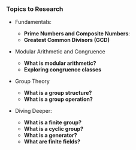 ### Topics to Research

- Fundamentals:

  - **Prime Numbers and Composite Numbers**:
  - **Greatest Common Divisors (GCD)**

- Modular Arithmetic and Congruence

  - **What is modular arithmetic?**
  - **Exploring congruence classes**

- Group Theory

  - **What is a group structure?**
  - **What is a group operation?**

- Diving Deeper:
  - **What is a finite group?**
  - **What is a cyclic group?**
  - **What is a generator?**
  - **What are finite fields?**
